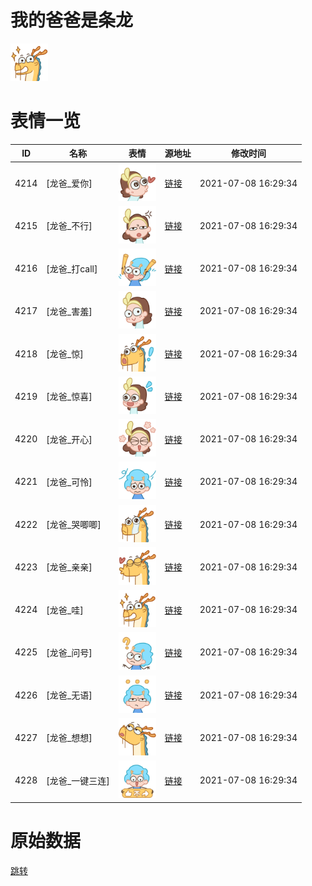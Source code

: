 # 我的爸爸是条龙

<img src="./cover.png" height="60" alt="cover" />

# 表情一览

|ID|名称|表情|源地址|修改时间|
|----|----|----|----|----|
|4214|[龙爸_爱你]|<img src="./pic/004214_%5B龙爸_爱你%5D.png" height="60" alt="爱你"/>|[链接](http://i0.hdslb.com/bfs/emote/2fa6ca832b39e2a3b7521f443fc6a9aeba106155.png)|2021-07-08 16:29:34|
|4215|[龙爸_不行]|<img src="./pic/004215_%5B龙爸_不行%5D.png" height="60" alt="不行"/>|[链接](http://i0.hdslb.com/bfs/emote/be4d3ece7ff6e12dc93537ec66c6331392bb7fc4.png)|2021-07-08 16:29:34|
|4216|[龙爸_打call]|<img src="./pic/004216_%5B龙爸_打call%5D.png" height="60" alt="打call"/>|[链接](http://i0.hdslb.com/bfs/emote/575a4e93be041852809d8b6b30b2ef468c7c6f4b.png)|2021-07-08 16:29:34|
|4217|[龙爸_害羞]|<img src="./pic/004217_%5B龙爸_害羞%5D.png" height="60" alt="害羞"/>|[链接](http://i0.hdslb.com/bfs/emote/d06ec174d82fa1231e0cd94f53653d9a6fb7240e.png)|2021-07-08 16:29:34|
|4218|[龙爸_惊]|<img src="./pic/004218_%5B龙爸_惊%5D.png" height="60" alt="惊"/>|[链接](http://i0.hdslb.com/bfs/emote/2ace0e14d5aeb5f604d76a3776671727adc140a1.png)|2021-07-08 16:29:34|
|4219|[龙爸_惊喜]|<img src="./pic/004219_%5B龙爸_惊喜%5D.png" height="60" alt="惊喜"/>|[链接](http://i0.hdslb.com/bfs/emote/a8f87bd255d058d604fe9d5caec681454a0be2b2.png)|2021-07-08 16:29:34|
|4220|[龙爸_开心]|<img src="./pic/004220_%5B龙爸_开心%5D.png" height="60" alt="开心"/>|[链接](http://i0.hdslb.com/bfs/emote/8253dcd7773e88e31ac338f17767e3b3875c426a.png)|2021-07-08 16:29:34|
|4221|[龙爸_可怜]|<img src="./pic/004221_%5B龙爸_可怜%5D.png" height="60" alt="可怜"/>|[链接](http://i0.hdslb.com/bfs/emote/c6a5e29f0e07853cccccc2fb18d77f419cbc6eec.png)|2021-07-08 16:29:34|
|4222|[龙爸_哭唧唧]|<img src="./pic/004222_%5B龙爸_哭唧唧%5D.png" height="60" alt="哭唧唧"/>|[链接](http://i0.hdslb.com/bfs/emote/03e6bb449b89b3fe8f720dee60086891de4fba05.png)|2021-07-08 16:29:34|
|4223|[龙爸_亲亲]|<img src="./pic/004223_%5B龙爸_亲亲%5D.png" height="60" alt="亲亲"/>|[链接](http://i0.hdslb.com/bfs/emote/b99b8fc34c1179cafc297e8f3eea08c4912e7c02.png)|2021-07-08 16:29:34|
|4224|[龙爸_哇]|<img src="./pic/004224_%5B龙爸_哇%5D.png" height="60" alt="哇"/>|[链接](http://i0.hdslb.com/bfs/emote/6b3043ae2ffdcc5992c72eb997f4ba55460bf46a.png)|2021-07-08 16:29:34|
|4225|[龙爸_问号]|<img src="./pic/004225_%5B龙爸_问号%5D.png" height="60" alt="问号"/>|[链接](http://i0.hdslb.com/bfs/emote/3d84d66e69f31362e47aff0e09f8162d5c0a1366.png)|2021-07-08 16:29:34|
|4226|[龙爸_无语]|<img src="./pic/004226_%5B龙爸_无语%5D.png" height="60" alt="无语"/>|[链接](http://i0.hdslb.com/bfs/emote/d537429231bacca4ac9c414c2b5477e5e2b6578d.png)|2021-07-08 16:29:34|
|4227|[龙爸_想想]|<img src="./pic/004227_%5B龙爸_想想%5D.png" height="60" alt="想想"/>|[链接](http://i0.hdslb.com/bfs/emote/50c13c36a3e826dba63ddf678205f80e082bacd8.png)|2021-07-08 16:29:34|
|4228|[龙爸_一键三连]|<img src="./pic/004228_%5B龙爸_一键三连%5D.png" height="60" alt="一键三连"/>|[链接](http://i0.hdslb.com/bfs/emote/6bf123481c9daea7b8773c8a4ee9cf8b292d2288.png)|2021-07-08 16:29:34|

# 原始数据

[跳转](./raw.json)

